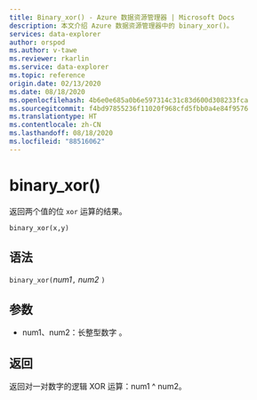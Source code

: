 ```yaml
---
title: Binary_xor() - Azure 数据资源管理器 | Microsoft Docs
description: 本文介绍 Azure 数据资源管理器中的 binary_xor()。
services: data-explorer
author: orspod
ms.author: v-tawe
ms.reviewer: rkarlin
ms.service: data-explorer
ms.topic: reference
origin.date: 02/13/2020
ms.date: 08/18/2020
ms.openlocfilehash: 4b6e0e685a0b6e597314c31c83d600d308233fca
ms.sourcegitcommit: f4bd97855236f11020f968cfd5fbb0a4e84f9576
ms.translationtype: HT
ms.contentlocale: zh-CN
ms.lasthandoff: 08/18/2020
ms.locfileid: "88516062"
---
```

# <a name="binary_xor"></a>binary_xor()

返回两个值的位 `xor` 运算的结果。

```kusto
binary_xor(x,y)
```

## <a name="syntax"></a>语法

`binary_xor(`*num1*`,` *num2* `)`

## <a name="arguments"></a>参数

* num1、num2：长整型数字 。

## <a name="returns"></a>返回

返回对一对数字的逻辑 XOR 运算：num1 ^ num2。